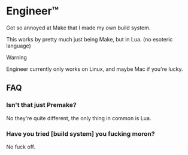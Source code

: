 # Engineer™

Got so annoyed at Make that I made my own build system.

This works by pretty much just being Make, but in Lua. (no esoteric language)

> [!WARNING]
> Engineer currently only works on Linux, and maybe Mac if you're lucky.

## FAQ

### Isn't that just Premake?

No they're quite different, the only thing in common is Lua.

### Have you tried \[build system] you fucking moron?

No fuck off.
